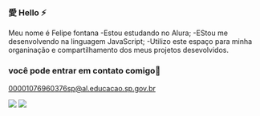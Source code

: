 ### 愛 Hello ⚡

 Meu nome é Felipe fontana
-Estou estudando no Alura;
-EStou me desenvolvendo na linguagem JavaScript;
-Utilizo este espaço para minha organinação  e compartilhamento dos meus projetos desevolvidos.

 ### você  pode entrar em contato comigo📧

 00001076960376sp@al.educacao.sp.gov.br 
 
![](https://media1.tenor.com/m/8zDqiNCpw_UAAAAC/demon-guts.gif)
![](https://media1.tenor.com/m/V4nziH77QWwAAAAd/thorfinn.gif)
